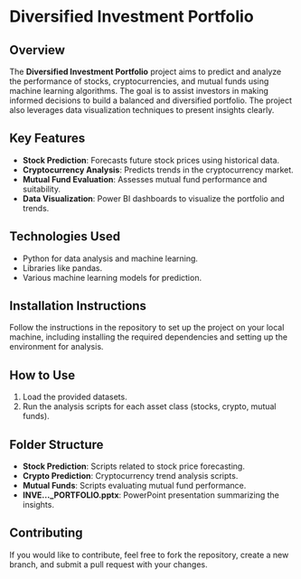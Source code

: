 # Diversified Investment Portfolio

## Overview
The **Diversified Investment Portfolio** project aims to predict and analyze the performance of stocks, cryptocurrencies, and mutual funds using machine learning algorithms. The goal is to assist investors in making informed decisions to build a balanced and diversified portfolio. The project also leverages data visualization techniques to present insights clearly.

## Key Features
- **Stock Prediction**: Forecasts future stock prices using historical data.
- **Cryptocurrency Analysis**: Predicts trends in the cryptocurrency market.
- **Mutual Fund Evaluation**: Assesses mutual fund performance and suitability.
- **Data Visualization**: Power BI dashboards to visualize the portfolio and trends.

## Technologies Used
- Python for data analysis and machine learning.
- Libraries like pandas.
- Various machine learning models for prediction.

## Installation Instructions
Follow the instructions in the repository to set up the project on your local machine, including installing the required dependencies and setting up the environment for analysis.

## How to Use
1. Load the provided datasets.
2. Run the analysis scripts for each asset class (stocks, crypto, mutual funds).

## Folder Structure
- **Stock Prediction**: Scripts related to stock price forecasting.
- **Crypto Prediction**: Cryptocurrency trend analysis scripts.
- **Mutual Funds**: Scripts evaluating mutual fund performance.
- **INVE..._PORTFOLIO.pptx**: PowerPoint presentation summarizing the insights.

## Contributing
If you would like to contribute, feel free to fork the repository, create a new branch, and submit a pull request with your changes.

